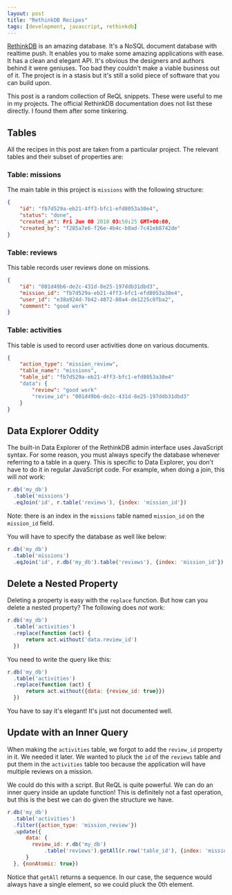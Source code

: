```yaml
---
layout: post
title: "RethinkDB Recipes"
tags: [development, javascript, rethinkdb]
---
```


[RethinkDB](https://rethinkdb.com) is an amazing database. It's a NoSQL document database with realtime push. It enables you to make some amazing applications with ease. It has a clean and elegant API. It's obvious the designers and authors behind it were geniuses. Too bad they couldn't make a viable business out of it. The project is in a stasis but it's still a solid piece of software that you can build upon.

This post is a random collection of ReQL snippets. These were useful to me in my projects. The official RethinkDB documentation does not list these directly. I found them after some tinkering.

## Tables
All the recipes in this post are taken from a particular project. The relevant tables and their subset of properties are:

### Table: missions
The main table in this project is `missions` with the following structure:
```json
{
	"id": "fb7d529a-eb21-4ff3-bfc1-efd8053a30e4",
	"status": "done",
	"created_at": Fri Jun 08 2018 03:50:25 GMT+00:00,
	"created_by": "f285a7e6-f26e-4b4c-b0ad-7c41eb8742de"
}
```

### Table: reviews
This table records user reviews done on missions.
```json
{
	"id": "001d49b6-de2c-431d-8e25-197ddb31dbd3",
	"mission_id": "fb7d529a-eb21-4ff3-bfc1-efd8053a30e4",
	"user_id": "e38a924d-7b42-4872-80a4-de1225c0fba2",
	"comment": "good work"
}
```

### Table: activities
This table is used to record user activities done on various documents.
```json
{
	"action_type": "mission_review",
	"table_name": "missions",
	"table_id": "fb7d529a-eb21-4ff3-bfc1-efd8053a30e4"
	"data": {
		"review": "good work"
		"review_id": "001d49b6-de2c-431d-8e25-197ddb31dbd3"
	}
}
```

## Data Explorer Oddity
The built-in Data Explorer of the RethinkDB admin interface uses JavaScript syntax. For some reason, you must always specify the database whenever referring to a table in a query. This is specific to Data Explorer, you don't have to do it in regular JavaScript code. For example, when doing a join, this will *not* work:
```javascript
r.db('my_db')
  .table('missions')
  .eqJoin('id', r.table('reviews'), {index: 'mission_id'})

```
Note: there is an index in the `missions` table named `mission_id` on the `mission_id` field.

You will have to specify the database as well like below:

```javascript
r.db('my_db')
  .table('missions')
  .eqJoin('id', r.db('my_db').table('reviews'), {index: 'mission_id'})

```

## Delete a Nested Property
Deleting a property is easy with the `replace` function. But how can you delete a nested property? The following does *not* work:
```javascript
r.db('my_db')
  .table('activities')
  .replace(function (act) {
	  return act.without('data.review_id')
  })
```

You need to write the query like this:
```javascript
r.db('my_db')
  .table('activities')
  .replace(function (act) {
	  return act.without({data: {review_id: true}})
  })
```

You have to say it's elegant! It's just not documented well.

## Update with an Inner Query
When making the `activities` table, we forgot to add the `review_id` property in it. We needed it later. We wanted to pluck the `id` of the `reviews` table and put them in the `activities` table too because the application will have multiple reviews on a mission.

We could do this with a script. But ReQL is quite powerful. We can do an inner query inside an update function! This is definitely not a fast operation, but this is the best we can do given the structure we have.

```javascript
r.db('my_db')
  .table('activities')
  .filter({action_type: 'mission_review'})
  .update({
      data: {
        review_id: r.db('my_db')
        	.table('reviews').getAll(r.row('table_id'), {index: 'mission_id'}).nth(0)('id')
      }
  }, {nonAtomic: true})
```

Notice that `getAll` returns a sequence. In our case, the sequence would always have a single element, so we could pluck the 0th element.

